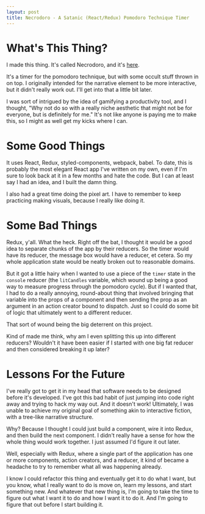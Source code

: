 ```yaml
---
layout: post
title: Necrodoro - A Satanic (React/Redux) Pomodoro Technique Timer
---
```


# What's This Thing?

I made this thing. It's called Necrodoro, and it's [here](http://calebcox.space/necrodoro).

It's a timer for the pomodoro technique, but with some occult stuff thrown in on top. I originally intended for the narrative element to be more interactive, but it didn't really work out. I'll get into that a little bit later.

I was sort of intrigued by the idea of gamifying a productivity tool, and I thought, "Why not do so with a really niche aesthetic that might not be for everyone, but is definitely for me." It's not like anyone is paying me to make this, so I might as well get my kicks where I can.

# Some Good Things

It uses React, Redux, styled-components, webpack, babel. To date, this is probably the most elegant React app I've written on my own, even if I'm sure to look back at it in a few months and hate the code. But I can at least say I had an idea, and I built the damn thing.

I also had a great time doing the pixel art. I have to remember to keep practicing making visuals, because I really like doing it.

# Some Bad Things

Redux, y'all. What the heck. Right off the bat, I thought it would be a good idea to separate chunks of the app by their reducers. So the timer would have its reducer, the message box would have a reducer, et cetera. So my whole application state would be neatly broken out to reasonable domains.

But it got a little hairy when I wanted to use a piece of the `timer` state in the `console` reducer (the `litCandles` variable, which wound up being a good way to measure progress through the pomodoro cycle). But if I wanted that, I had to do a really annoying, round-about thing that involved bringing that variable into the props of a component and then sending the prop as an argument in an action creator bound to dispatch. Just so I could do some bit of logic that ultimately went to a different reducer.

That sort of wound being the big deterrent on this project.

Kind of made me think, why am I even splitting this up into different reducers? Wouldn't it have been easier if I started with one big fat reducer and then considered breaking it up later?

# Lessons For the Future

I've really got to get it in my head that software needs to be designed before it's developed. I've got this bad habit of just jumping into code right away and trying to hack my way out. And it doesn't work! Ultimately, I was unable to achieve my original goal of something akin to interactive fiction, with a tree-like narrative structure.

Why? Because I thought I could just build a component, wire it into Redux, and then build the next component. I didn't really have a sense for how the whole thing would work together. I just assumed I'd figure it out later.

Well, especially with Redux, where a single part of the application has one or more components, action creators, and a reducer, it kind of became a headache to try to remember what all was happening already.

I know I could refactor this thing and eventually get it to do what I want, but you know, what I really want to do is move on, learn my lessons, and start something new. And whatever that new thing is, I'm going to take the time to figure out what I want it to do and how I want it to do it. And I'm going to figure that out before I start building it.
